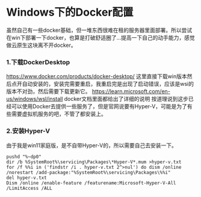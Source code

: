 # Windows下的Docker配置
虽然自己有一些docker基础，但一堆东西很难在租的服务器里面部署。所以尝试在win下部署一下docker，也算是打破舒适圈了...提高一下自己的动手能力，感觉做云原生这块离不开docker。

### 1.下载DockerDesktop
https://www.docker.com/products/docker-desktop/ 这里直接下载win版本然后点开自动安装的，安装完需要重启，我重启完是出现了启动错误，应该是wsi的版本不对劲，然后需要下载更新它。
https://learn.microsoft.com/en-us/windows/wsl/install docker文档里面都给出了详细的说明
按道理说到这步已经可以使用Docker去提供一些服务了，但是官网说要有Hyper-V，可能是为了有些需要虚拟机服务的吧，不管了都安装上。
### 2.安装Hyper-V
由于我是win11家庭版，是不自带Hyper-V的，所以需要自己去安装一下。
```
pushd "%~dp0"
dir /b %SystemRoot%\servicing\Packages\*Hyper-V*.mum >hyper-v.txt
for /f %%i in ('findstr /i . hyper-v.txt 2^>nul') do dism /online /norestart /add-package:"%SystemRoot%\servicing\Packages\%%i"
del hyper-v.txt
Dism /online /enable-feature /featurename:Microsoft-Hyper-V-All /LimitAccess /ALL
```
